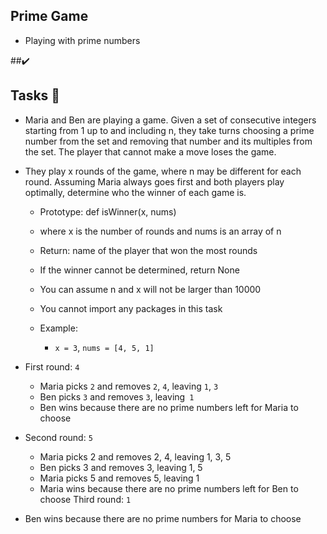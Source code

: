 ## Prime Game

- Playing with prime numbers

##:heavy_check_mark:

## Tasks :page_with_curl:

- Maria and Ben are playing a game. Given a set of consecutive integers starting from 1 up to and including n, they take turns choosing a prime number from the set and removing that number and its multiples from the set. The player that cannot make a move loses the game.

- They play x rounds of the game, where n may be different for each round. Assuming Maria always goes first and both players play optimally, determine who the winner of each game is.

    - Prototype: def isWinner(x, nums)
    - where x is the number of rounds and nums is an array of n
    - Return: name of the player that won the most rounds
    - If the winner cannot be determined, return None
    - You can assume n and x will not be larger than 10000
    - You cannot import any packages in this task
    - Example:

        - `x = 3`, `nums = [4, 5, 1]`
- First round: `4`

    - Maria picks `2` and removes `2`, `4`, leaving `1`, `3`
    - Ben picks `3` and removes `3`, leaving` 1`
    - Ben wins because there are no prime numbers left for Maria to choose
- Second round: `5`

    - Maria picks 2 and removes 2, 4, leaving 1, 3, 5
    - Ben picks 3 and removes 3, leaving 1, 5
    - Maria picks 5 and removes 5, leaving 1
    - Maria wins because there are no prime numbers left for Ben to choose
Third round: `1`

- Ben wins because there are no prime numbers for Maria to choose
